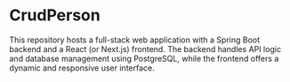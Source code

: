 # CrudPerson
This repository hosts a full-stack web application with a Spring Boot backend and a React (or Next.js) frontend. The backend handles API logic and database management using PostgreSQL, while the frontend offers a dynamic and responsive user interface.
